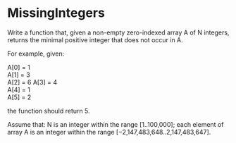 MissingIntegers
===============

Write a function that, given a non-empty zero-indexed array A of N integers, returns the minimal positive integer that does not occur in A.

For example, given:

  A[0] = 1    
  A[1] = 3    
  A[2] = 6
  A[3] = 4    
  A[4] = 1    
  A[5] = 2
  
the function should return 5.

Assume that:
N is an integer within the range [1..100,000];
each element of array A is an integer within the range [−2,147,483,648..2,147,483,647].
